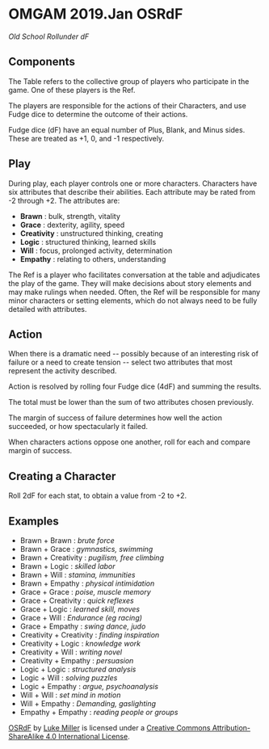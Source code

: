 # OMGAM 2019.Jan OSRdF
*Old School Rollunder dF*

## Components
The Table refers to the collective group of players who participate in the game.  One of these players is the Ref.

The players are responsible for the actions of their Characters, and use Fudge dice to determine the outcome of their actions.

Fudge dice (dF) have an equal number of Plus, Blank, and Minus sides.  These are treated as +1, 0, and -1 respectively.

## Play
During play, each player controls one or more characters.  Characters have six attributes that describe their abilities.  Each attribute may be rated from -2 through +2.  The attributes are:

* **Brawn** : bulk, strength, vitality
* **Grace** : dexterity, agility, speed
* **Creativity** : unstructured thinking, creating
* **Logic** : structured thinking, learned skills
* **Will** : focus, prolonged activity, determination
* **Empathy** : relating to others, understanding
    
The Ref is a player who facilitates conversation at the table and adjudicates the play of the game.  They will make decisions about story elements and may make rulings when needed.  Often, the Ref will be responsible for many minor characters or setting elements, which do not always need to be fully detailed with attributes.

## Action
When there is a dramatic need -- possibly because of an interesting risk of failure or a need to create tension -- select two attributes that most represent the activity described.  

Action is resolved by rolling four Fudge dice (4dF) and summing the results.

The total must be lower than the sum of two attributes chosen previously.

The margin of success of failure determines how well the action succeeded, or how spectacularly it failed.

When characters actions oppose one another, roll for each and compare margin of success. 

## Creating a Character
Roll 2dF for each stat, to obtain a value from -2 to +2.

## Examples
* Brawn + Brawn :            *brute force*
* Brawn + Grace :            *gymnastics, swimming*
* Brawn + Creativity :       *pugilism, free climbing*
* Brawn + Logic :            *skilled labor*
* Brawn + Will :             *stamina, immunities*
* Brawn + Empathy :          *physical intimidation*
* Grace + Grace :            *poise, muscle memory*
* Grace + Creativity :       *quick reflexes*
* Grace + Logic :            *learned skill, moves*
* Grace + Will :             *Endurance (eg racing)*
* Grace + Empathy :          *swing dance, judo*
* Creativity + Creativity :  *finding inspiration*
* Creativity + Logic :       *knowledge work*
* Creativity + Will :        *writing novel*
* Creativity + Empathy :     *persuasion*
* Logic + Logic :            *structured analysis*
* Logic + Will :             *solving puzzles*
* Logic + Empathy :          *argue, psychoanalysis*
* Will + Will :              *set mind in motion*
* Will + Empathy :           *Demanding, gaslighting*
* Empathy + Empathy :        *reading people or groups*

[OSRdF](https://github.com/mootootwo/omgam) by [Luke Miller](https://twitter.com/mootootwo) is licensed under a [Creative Commons Attribution-ShareAlike 4.0 International License](http://creativecommons.org/licenses/by-sa/4.0/).
